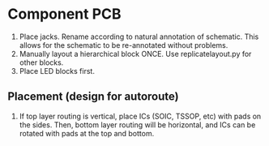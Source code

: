 # Component PCB
1. Place jacks. Rename according to natural annotation of schematic. This
allows for the schematic to be re-annotated without problems.
2. Manually layout a hierarchical block ONCE. Use replicatelayout.py for other
blocks.
3. Place LED blocks first.

## Placement (design for autoroute)
1. If top layer routing is vertical, place ICs (SOIC, TSSOP, etc) with pads on
   the sides.
   Then, bottom layer routing will be horizontal, and ICs can be rotated with
   pads at the top and bottom.
